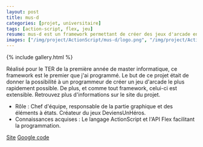 ```yaml
---
layout: post
title: mus-d
categories: [projet, universitaire]
tags: [action-script, flex, jeu]
resume: mus-d est un framework permettant de créer des jeux d'arcade en flex.
images: ["/img/project/ActionScript/mus-d/logo.png", "/img/project/ActionScript/mus-d/createur.png", "/img/project/ActionScript/mus-d/deviensunhero.png", "/img/project/ActionScript/mus-d/pacman.png", "/img/project/ActionScript/mus-d/pingpong.png"]
---
```

{% include gallery.html %}

Réalisé pour le TER de la première année de master informatique, ce framework est le premier que j'ai programmé. Le but de ce projet était de donner la possibilité à un programmeur de créer un jeu d'arcade le plus rapidement possible. De plus, et comme tout framework, celui-ci est extensible. Retrouvez plus d'informations sur le site du projet.

* Rôle : Chef d'équipe, responsable de la partie graphique et des éléments à états. Créateur du jeux DeviensUnHéros.
* Connaissances acquises : Le langage ActionScript et l'API Flex facilitant la programmation.

<div class="container-link">
  <a href="http://mus-d.lydiman.net" target="_blank">Site</a>
  <a href="http://code.google.com/p/mus-d/" target="_blank">Google code</a>
</div>